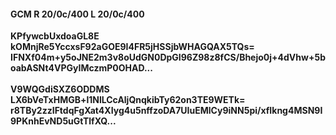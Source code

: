 #### GCM R 20/0c/400 L 20/0c/400
**KPfywcbUxdoaGL8E**<br/>**kOMnjRe5YccxsF92aGOE9I4FR5jHSSjbWHAGQAX5TQs=**<br/>**IFNXf04m+y5oJNE2m3v8oUdGN0DpGI96Z98z8fCS/Bhejo0j+4dVhw+5boabASNt4VPGyIMczmP0OHAD...**<br/><br/>
**V9WQGdiSXZ6ODDMS**<br/>**LX6bVeTxHMGB+l1NlLCcAljQnqkibTy62on3TE9WETk=**<br/>**r8TBy2zzIFtdqFgXat4XIyg4u5nffzoDA7UIuEMlCy9iNN5pi/xfIkng4MSN9I9PKnhEvND5uGtTlfXQ...**